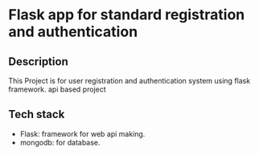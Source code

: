 # Flask app for standard registration and authentication

## Description

This Project is for user registration and authentication system using flask framework. api based project

## Tech stack

- Flask: framework for web api making.
- mongodb: for database.



